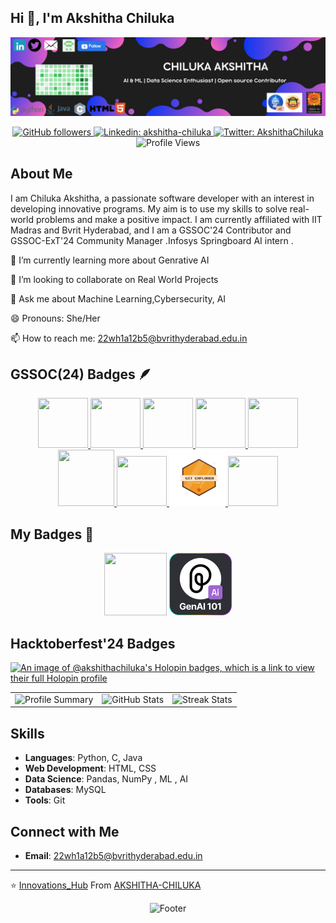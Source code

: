 ## Hi 👋, I'm Akshitha Chiluka

<p align="center">
  <img src="https://github.com/AKSHITHA-CHILUKA/AKSHITHA-CHILUKA/blob/main/Purple%20Gradient%20Liquid%20Computer%20Class%20Google%20Classroom%20Header.jpg" alt="Banner">
</p>
<p align="center">
  <a href="https://github.com/AKSHITHA-CHILUKA">
    <img src="https://img.shields.io/github/followers/AKSHITHA-CHILUKA?label=Follow&style=social" alt="GitHub followers">
  </a>
  <a href="https://www.linkedin.com/in/akshitha-chiluka-b19245259/">
    <img src="https://img.shields.io/badge/-Akshitha-blue?style=flat-square&logo=Linkedin&logoColor=white&link=https://www.linkedin.com/in/akshitha-chiluka-b19245259/" alt="Linkedin: akshitha-chiluka">
  </a>
  <a href="https://x.com/AkshithaChiluka?t=5ztRGbV2DDB6Wf5tlCyHrw&s=09">
    <img src="https://img.shields.io/twitter/follow/AkshithaChiluka?style=social" alt="Twitter: AkshithaChiluka">
  </a>
  <img src="https://komarev.com/ghpvc/?username=AKSHITHA-CHILUKA&color=blue" alt="Profile Views">
</p>



## About Me

I am Chiluka Akshitha, a passionate software developer with an interest in developing innovative programs. My aim is to use my skills to solve real-world problems and make a positive impact. I am currently affiliated with IIT Madras and Bvrit Hyderabad, and I am a GSSOC'24 Contributor and GSSOC-ExT'24 Community Manager .Infosys Springboard AI intern .

🌱 I’m currently learning more about Genrative AI

👯 I’m looking to collaborate on Real World Projects

💬 Ask me about Machine Learning,Cybersecurity, AI 

😄 Pronouns: She/Her 

📫 How to reach me: 22wh1a12b5@bvrithyderabad.edu.in

## GSSOC(24) Badges 🪶
<div style='display:flex; align-items:center; gap: 10px;' align='center'><a href="https://gssoc.girlscript.tech/leaderboard">

  <img src="https://raw.githubusercontent.com/GSSoC24/Postman-Challenge/main/docs/assets/1.png" width="80px" height="80px" />
  <img src="https://raw.githubusercontent.com/GSSoC24/Postman-Challenge/main/docs/assets/2.png" width="80px" height="80px" />
  <img src="https://raw.githubusercontent.com/GSSoC24/Postman-Challenge/main/docs/assets/3.png" width="80px" height="80px" />
  <img src="https://raw.githubusercontent.com/GSSoC24/Postman-Challenge/main/docs/assets/4.png" width="80px" height="80px" />
  <img src="https://raw.githubusercontent.com/GSSoC24/Postman-Challenge/main/docs/assets/5.png" width="80px" height="80px" />
  <img src="https://raw.githubusercontent.com/GSSoC24/Postman-Challenge/main/docs/assets/6.png" width="90px" height="90px" />
  <img src="https://raw.githubusercontent.com/GSSoC24/Postman-Challenge/main/docs/assets/7.png" width="80px" height="80px" />
  <img src="https://raw.githubusercontent.com/GSSoC24/Contributor/refs/heads/main/assets/Git%20Explorer.png" width="90px" height="90px" />
<img src="https://raw.githubusercontent.com/GSSoC24/Hack-Web3Conf/refs/heads/main/assets/Hack-Web3Conf%202024%20Badge%20(2).png" width="80px" height="80px" />
  </a>
</div>


## My Badges 🏅
<p align="center">
  <img src="https://raw.githubusercontent.com/GSSoC24/Postman-Challenge/main/docs/assets/Postman%20White.png" width="100px" height="100px" />
  <img src="https://github.com/AKSHITHA-CHILUKA/AKSHITHA-CHILUKA/blob/main/assertion-XkuMujUWTASFmoCJW7fpVw.png" alt="Banner" width="100" height="100">
</p>

## Hacktoberfest'24 Badges
[![An image of @akshithachiluka's Holopin badges, which is a link to view their full Holopin profile](https://holopin.me/akshithachiluka)](https://holopin.io/@akshithachiluka)


<table width="100%" align="center">
<tr>
<td>
  <img width="300em" src="http://github-profile-summary-cards.vercel.app/api/cards/profile-details?username=AKSHITHA-CHILUKA&theme=radical" alt="Profile Summary">
</td>
<td>
  <img width="300em" src="https://github-readme-stats.vercel.app/api?username=AKSHITHA-CHILUKA&show_icons=true&locale=en&theme=radical" alt="GitHub Stats"/>
</td>
<td>
  <img width="300em" src="https://github-readme-streak-stats.herokuapp.com/?user=AKSHITHA-CHILUKA&theme=radical" alt="Streak Stats"/>
</td>
</tr>
</table>


## Skills

- **Languages**: Python, C, Java 
- **Web Development**: HTML, CSS
- **Data Science**: Pandas, NumPy , ML , AI
- **Databases**: MySQL
- **Tools**: Git

## Connect with Me
- **Email**: [22wh1a12b5@bvrithyderabad.edu.in](mailto:22wh1a12b5@bvrithyderabad.edu.in)
---

⭐️ [Innovations_Hub](https://github.com/AKSHITHA-CHILUKA/Innovations_Hub) From [AKSHITHA-CHILUKA](https://github.com/AKSHITHA-CHILUKA)

<p align="center">
  <img src="https://capsule-render.vercel.app/api?type=waving&color=gradient&height=60&section=footer" alt="Footer"/>
</p>

